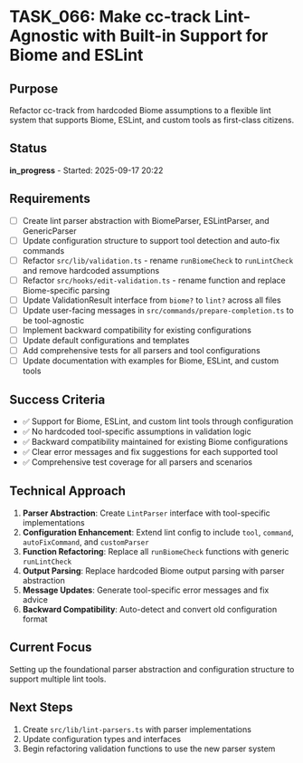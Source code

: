 # TASK_066: Make cc-track Lint-Agnostic with Built-in Support for Biome and ESLint

## Purpose
Refactor cc-track from hardcoded Biome assumptions to a flexible lint system that supports Biome, ESLint, and custom tools as first-class citizens.

## Status
**in_progress** - Started: 2025-09-17 20:22

## Requirements
- [ ] Create lint parser abstraction with BiomeParser, ESLintParser, and GenericParser
- [ ] Update configuration structure to support tool detection and auto-fix commands
- [ ] Refactor `src/lib/validation.ts` - rename `runBiomeCheck` to `runLintCheck` and remove hardcoded assumptions
- [ ] Refactor `src/hooks/edit-validation.ts` - rename function and replace Biome-specific parsing
- [ ] Update ValidationResult interface from `biome?` to `lint?` across all files
- [ ] Update user-facing messages in `src/commands/prepare-completion.ts` to be tool-agnostic
- [ ] Implement backward compatibility for existing configurations
- [ ] Update default configurations and templates
- [ ] Add comprehensive tests for all parsers and tool configurations
- [ ] Update documentation with examples for Biome, ESLint, and custom tools

## Success Criteria
- ✅ Support for Biome, ESLint, and custom lint tools through configuration
- ✅ No hardcoded tool-specific assumptions in validation logic
- ✅ Backward compatibility maintained for existing Biome configurations
- ✅ Clear error messages and fix suggestions for each supported tool
- ✅ Comprehensive test coverage for all parsers and scenarios

## Technical Approach
1. **Parser Abstraction**: Create `LintParser` interface with tool-specific implementations
2. **Configuration Enhancement**: Extend lint config to include `tool`, `command`, `autoFixCommand`, and `customParser`
3. **Function Refactoring**: Replace all `runBiomeCheck` functions with generic `runLintCheck`
4. **Output Parsing**: Replace hardcoded Biome output parsing with parser abstraction
5. **Message Updates**: Generate tool-specific error messages and fix advice
6. **Backward Compatibility**: Auto-detect and convert old configuration format

## Current Focus
Setting up the foundational parser abstraction and configuration structure to support multiple lint tools.

## Next Steps
1. Create `src/lib/lint-parsers.ts` with parser implementations
2. Update configuration types and interfaces
3. Begin refactoring validation functions to use the new parser system